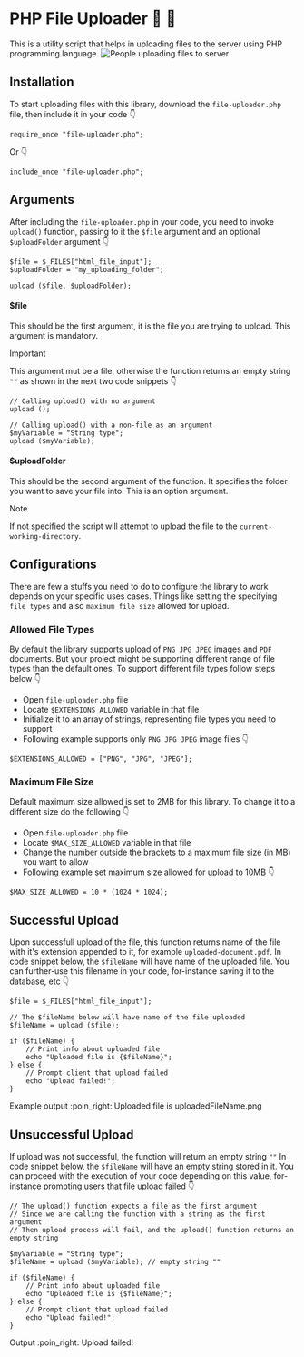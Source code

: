 # PHP File Uploader :file_folder: :open_file_folder:
This is a utility script that helps in uploading files to the server using PHP programming language.
![People uploading files to server](https://cdni.iconscout.com/illustration/premium/thumb/upload-file-to-cloud-4487405-3722766.png)

## Installation
To start uploading files with this library, download the `file-uploader.php` file, then include it in your code :point_down:
```
require_once "file-uploader.php";
```
Or :point_down:
```
include_once "file-uploader.php";
```


## Arguments
After including the `file-uploader.php` in your code, you need to invoke `upload()` function, passing to it the `$file` argument and an optional `$uploadFolder` argument :point_down:

```
$file = $_FILES["html_file_input"];
$uploadFolder = "my_uploading_folder";

upload ($file, $uploadFolder);
```

#### $file
This should be the first argument, it is the file you are trying to upload. This argument is mandatory.
> [!IMPORTANT]
> This argument mut be a file, otherwise the function returns an empty string `""` as shown in the next two code snippets :point_down:
```
// Calling upload() with no argument
upload ();
```
```
// Calling upload() with a non-file as an argument
$myVariable = "String type";
upload ($myVariable);
```

#### $uploadFolder
This should be the second argument of the function. It specifies the folder you want to save your file into. This is an option argument.
> [!NOTE]
> If not specified the script will attempt to upload the file to the `current-working-directory`.


## Configurations
There are few a stuffs you need to do to configure the library to work depends on your specific uses cases. Things like setting the specifying `file types` and also  `maximum file size` allowed for upload.

### Allowed File Types
By default the library supports upload of `PNG JPG JPEG` images and `PDF` documents. But your project might be supporting different range of file types than the default ones.
To support different file types follow steps below :point_down:
- Open `file-uploader.php` file
- Locate `$EXTENSIONS_ALLOWED` variable in that file
- Initialize it to an array of strings, representing file types you need to support
- Following example supports only `PNG JPG JPEG` image files :point_down:
```
$EXTENSIONS_ALLOWED = ["PNG", "JPG", "JPEG"];
```

### Maximum File Size
Default maximum size allowed is set to 2MB for this library. To change it to a different size do the following :point_down:
- Open `file-uploader.php` file
- Locate `$MAX_SIZE_ALLOWED` variable in that file
- Change the number outside the brackets to a maximum file size (in MB) you want to allow
- Following example set maximum size allowed for upload to 10MB :point_down:
```
$MAX_SIZE_ALLOWED = 10 * (1024 * 1024);
```


## Successful Upload
Upon successfull upload of the file, this function returns name of the file with it's extension appended to it, for example `uploaded-document.pdf`.
In code snippet below, the `$fileName` will have name of the uploaded file. You can further-use this filename in your code, for-instance saving it to the database, etc :point_down:
```
$file = $_FILES["html_file_input"];

// The $fileName below will have name of the file uploaded
$fileName = upload ($file);

if ($fileName) {
	// Print info about uploaded file
	echo "Uploaded file is {$fileName}";
} else {
	// Prompt client that upload failed
	echo "Upload failed!";
}
```
Example output :poin_right:
Uploaded file is uploadedFileName.png


## Unsuccessful Upload
If upload was not successful, the function will return an empty string `""`
In code snippet below, the `$fileName` will have an empty string stored in it. You can proceed with the execution of your code depending on this value, for-instance prompting users that file upload failed :point_down:
```
// The upload() function expects a file as the first argument
// Since we are calling the function with a string as the first argument
// Then upload process will fail, and the upload() function returns an empty string

$myVariable = "String type";
$fileName = upload ($myVariable); // empty string ""

if ($fileName) {
	// Print info about uploaded file
	echo "Uploaded file is {$fileName}";
} else {
	// Prompt client that upload failed
	echo "Upload failed!";
}
```
Output :poin_right:
Upload failed!